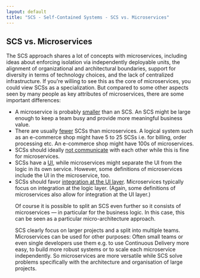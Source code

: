 ```yaml
---
layout: default
title: "SCS - Self-Contained Systems - SCS vs. Microservices"
---
```


SCS vs. Microservices
---

The SCS approach shares a lot of concepts with microservices, including ideas about
enforcing isolation via independently deployable units, the alignment
of organizational and architectural boundaries, support for diversity
in terms of technology choices, and the lack of centralized infrastructure. If
you're willing to see this as the core of microservices, you could view SCSs as
a specialization. But compared to some other aspects seen by many people
as key attributes of microservices, there are some important differences:

<ul>
<li id="smaller">A microservice is probably <a href="#smaller">smaller</a> than an SCS. An SCS might be
  large enough to keep a team busy and provide more meaningful
  business value.</li>

<li id="fewer">There are usually <a href="#fewer">fewer</a> SCSs than
  microservices. A logical system such as an e-commerce shop might have 5 to 25 SCSs
  i.e. for billing, order processing etc. An e-commerce shop might
  have 100s of microservices.</li>

<li id="no-communication">SCSs should ideally <a href="#no-communication">not communicate</a> with each other while this is
fine for microservices.

<li id="ui">SCSs have a <a href="#ui">UI</a>, while microservices might separate the UI from the
  logic in its own service. However, some definitions of microservices
  include the UI in the microservice, too.</li>

<li id="ui-integration"> SCSs should favor <a href="#ui-integration">integration at the UI layer</a>.
  Microservices typically focus on integration at the logic layer.
  (Again, some definitions of microservices also allow for integration at the UI layer.)
  </li>
  </ol>

Of course it is possible to split an SCS even further so it consists
of microservices — in particular for the business logic. In this case, this
can be seen as a particular micro-architecture approach.

SCS clearly focus on larger projects and a split into multiple
teams. Microservices can be used for other purposes: Often small teams
or even single developers use them e.g. to use Continuous Delivery
more easy, to build more robust systems or to scale each microservice
independently. So microservices are more versatile while SCS solve
problems specifically with the architecture and organisation of large
projects.
